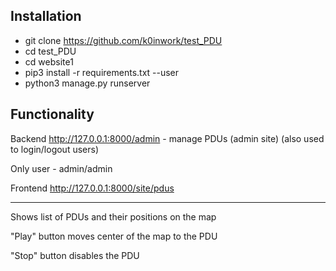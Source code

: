 Installation
-----

- git clone https://github.com/k0inwork/test_PDU
- cd test_PDU
- cd website1
- pip3 install -r requirements.txt --user
- python3 manage.py runserver

Functionality
-----

Backend http://127.0.0.1:8000/admin - manage PDUs (admin site) (also used to login/logout users)

Only user - admin/admin

Frontend http://127.0.0.1:8000/site/pdus
____


Shows list of PDUs and their positions on the map

"Play" button moves center of the map to the PDU

"Stop" button disables the PDU
